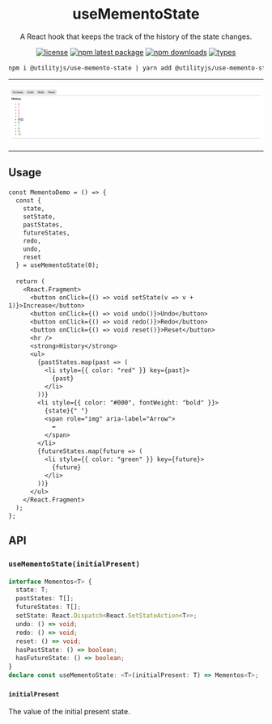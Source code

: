 <div align="center">
  <h1 align="center">
    useMementoState
  </h1>
</div>

<div align="center">

A React hook that keeps the track of the history of the state changes.

[![license](https://img.shields.io/github/license/mimshins/utilityjs?color=212121&style=for-the-badge)](https://github.com/mimshins/utilityjs/blob/main/LICENSE)
[![npm latest package](https://img.shields.io/npm/v/@utilityjs/use-memento-state?color=212121&style=for-the-badge)](https://www.npmjs.com/package/@utilityjs/use-memento-state)
[![npm downloads](https://img.shields.io/npm/dm/@utilityjs/use-memento-state?color=212121&style=for-the-badge)](https://www.npmjs.com/package/@utilityjs/use-memento-state)
[![types](https://img.shields.io/npm/types/@utilityjs/use-memento-state?color=212121&style=for-the-badge)](https://www.npmjs.com/package/@utilityjs/use-memento-state)

```bash
npm i @utilityjs/use-memento-state | yarn add @utilityjs/use-memento-state
```

</div>

<hr>

<p align="center">
  <img style="max-width: 100%" alt="showcase" src="./use-memento-state-img.png" />
</p>

<hr>

## Usage

```tsx
const MementoDemo = () => {
  const {
    state,
    setState,
    pastStates,
    futureStates,
    redo,
    undo,
    reset
  } = useMementoState(0);

  return (
    <React.Fragment>
      <button onClick={() => void setState(v => v + 1)}>Increase</button>
      <button onClick={() => void undo()}>Undo</button>
      <button onClick={() => void redo()}>Redo</button>
      <button onClick={() => void reset()}>Reset</button>
      <hr />
      <strong>History</strong>
      <ul>
        {pastStates.map(past => (
          <li style={{ color: "red" }} key={past}>
            {past}
          </li>
        ))}
        <li style={{ color: "#000", fontWeight: "bold" }}>
          {state}{" "}
          <span role="img" aria-label="Arrow">
            ⬅️
          </span>
        </li>
        {futureStates.map(future => (
          <li style={{ color: "green" }} key={future}>
            {future}
          </li>
        ))}
      </ul>
    </React.Fragment>
  );
};
```

## API

### `useMementoState(initialPresent)`

```ts
interface Mementos<T> {
  state: T;
  pastStates: T[];
  futureStates: T[];
  setState: React.Dispatch<React.SetStateAction<T>>;
  undo: () => void;
  redo: () => void;
  reset: () => void;
  hasPastState: () => boolean;
  hasFutureState: () => boolean;
}
declare const useMementoState: <T>(initialPresent: T) => Mementos<T>;
```

#### `initialPresent`

The value of the initial present state.

